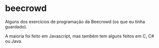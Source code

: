 # beecrowd

Alguns dos exercícios de programação da Beecrowd (os que eu tinha guardado). 

A maioria foi feito em Javascript, mas também tem alguns feitos em C, C# ou Java.
